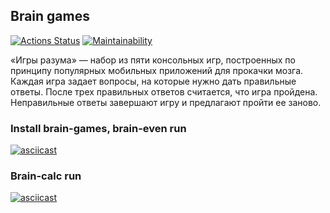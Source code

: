 ## Brain games
[![Actions Status](https://github.com/StrangerAlien/python-project-49/actions/workflows/hexlet-check.yml/badge.svg)](https://github.com/StrangerAlien/python-project-49/actions)
[![Maintainability](https://api.codeclimate.com/v1/badges/9a17010af79ad302ef4d/maintainability)](https://codeclimate.com/github/StrangerAlien/python-project-49/maintainability)

«Игры разума» — набор из пяти консольных игр, построенных по принципу популярных мобильных приложений для прокачки мозга.
Каждая игра задает вопросы, на которые нужно дать правильные ответы. После трех правильных ответов считается, что игра пройдена.
Неправильные ответы завершают игру и предлагают пройти ее заново.<br>

### Install brain-games, brain-even run
[![asciicast](https://asciinema.org/a/jmpbUZX5PwqgindRdgM1tKRNl.svg)](https://asciinema.org/a/jmpbUZX5PwqgindRdgM1tKRNl)<br>

### Brain-calc run
[![asciicast](https://asciinema.org/a/nzRsc4LgT8BTeA4jpUd3G3qjg.svg)](https://asciinema.org/a/nzRsc4LgT8BTeA4jpUd3G3qjg)<br>
